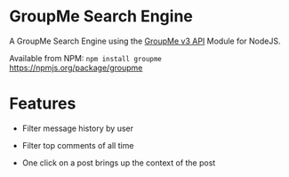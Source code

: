 GroupMe Search Engine
============

A GroupMe Search Engine using the [GroupMe v3 API](http://dev.groupme.com/docs/v3) Module for NodeJS.

Available from NPM: `npm install groupme`
https://npmjs.org/package/groupme

Features
============

 * Filter message history by user

 * Filter top comments of all time 
 
 * One click on a post brings up the context of the post
